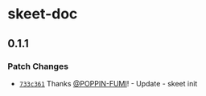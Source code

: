 # skeet-doc

## 0.1.1

### Patch Changes

- [`733c361`](https://github.com/elsoul/skeet/commit/733c36183e1e67455a095edbb1cbb2a135ca4cbc) Thanks [@POPPIN-FUMI](https://github.com/POPPIN-FUMI)! - Update - skeet init
